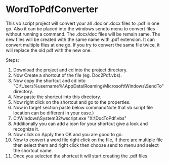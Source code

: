 # WordToPdfConverter
This vb script project will convert your all .doc or .docx files to .pdf in one go.
Also it can be placed into the windows sendto menu to convert files without running a command.
The .docx/doc files will be remain same.
The new files will be created with the same name with .pdf extension.
It can convert multiple files at one go.
If you try to convert the same file twice, it will replace the old pdf with the new one.

Steps:
1. Download the project and cd into the project directory.
2. Now Create a shortcut of the file (eg. Doc2Pdf.vbs).
3. Now copy the shortcut and cd into "C:\Users\%username%\AppData\Roaming\Microsoft\Windows\SendTo" directory.
4. Now paste the shortcut into this directory.
5. Now right click on the shortcut and go to the properties.
6. Now in target section paste below commandNote that vb script file location can be different in your case.)
7. C:\Windows\System32\wscript.exe "X:\DocToPdf.vbs"
8. Additionally you can add a icon for your shortcut give a look and recognize it.
9. Now click on Apply then OK and you are good to go.
10. Now to convert a word file right click on the file, if there are multiple file then  select them and right click then choose send to menu and select the shortcut name.
11. Once you selected the shortcut it will start creating the .pdf files.
